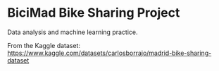 # BiciMad Bike Sharing Project

Data analysis and machine learning practice.

From the Kaggle dataset: https://www.kaggle.com/datasets/carlosborrajo/madrid-bike-sharing-dataset
